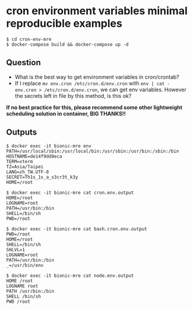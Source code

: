 # cron environment variables minimal reproducible examples

```shell
$ cd cron-env-mre
$ docker-compose build && docker-compose up -d
```

## Question

* What is the best way to get environment variables in cron/crontab?
* If I replace `mv env.cron /etc/cron.d/env.cron` with `env | cat - env.cron > /etc/cron.d/env.cron`, we can get env variables. However the secrets left in file by this method, is this ok?

**If no best practice for this, please recommend some other lightweight scheduling solution in container, BIG THANKS!!**

## Outputs

```shell
$ docker exec -it bionic-mre env
PATH=/usr/local/sbin:/usr/local/bin:/usr/sbin:/usr/bin:/sbin:/bin
HOSTNAME=de14f9dd8eca
TERM=xterm
TZ=Asia/Taipei
LANG=zh_TW.UTF-8
SECRET=Th1s_1s_a_s3cr3t_k3y
HOME=/root

$ docker exec -it bionic-mre cat cron.env.output
HOME=/root
LOGNAME=root
PATH=/usr/bin:/bin
SHELL=/bin/sh
PWD=/root

$ docker exec -it bionic-mre cat bash.cron.env.output
PWD=/root
HOME=/root
SHELL=/bin/sh
SHLVL=1
LOGNAME=root
PATH=/usr/bin:/bin
_=/usr/bin/env

$ docker exec -it bionic-mre cat node.env.output
HOME /root
LOGNAME root
PATH /usr/bin:/bin
SHELL /bin/sh
PWD /root
```

